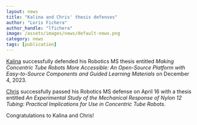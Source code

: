```yaml
---
layout: news
title: "Kalina and Chris' thesis defenses"
author: "Loris Fichera"
author_handle: "lfichera"
image: /assets/images/news/default-news.png
category: news
tags: [publication]
---
```

[Kalina] successfully defended his Robotics MS thesis entitled
_Making Concentric Tube Robots More Accessible: An Open-Source Platform with Easy-to-Source Components and Guided Learning Materials_ on December 4, 2023.

[Chris] successfully passed his Robotics MS defense on April 16 with a thesis entitled
_An Experimental Study of the Mechanical Response of Nylon 12 Tubing: Practical Implications for Use in Concentric Tube Robots_.

Congratulations to Kalina and Chris!


[Kalina]: /team/kalina-bonofiglio
[Chris]: /team/chris-demaio
